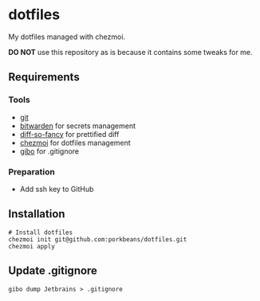 # dotfiles
My dotfiles managed with chezmoi.

**DO NOT** use this repository as is because it contains some tweaks for me.  

## Requirements

### Tools
- [git](https://git-scm.com/downloads)
- [bitwarden](https://github.com/bitwarden/cli) for secrets management
- [diff-so-fancy](https://github.com/so-fancy/diff-so-fancy) for prettified diff
- [chezmoi](https://github.com/twpayne/chezmoi) for dotfiles management
- [gibo](https://github.com/simonwhitaker/gibo) for .gitignore

### Preparation

- Add ssh key to GitHub

## Installation
```shell script
# Install dotfiles
chezmoi init git@github.com:porkbeans/dotfiles.git
chezmoi apply
```

## Update .gitignore
```shell script
gibo dump Jetbrains > .gitignore
```
